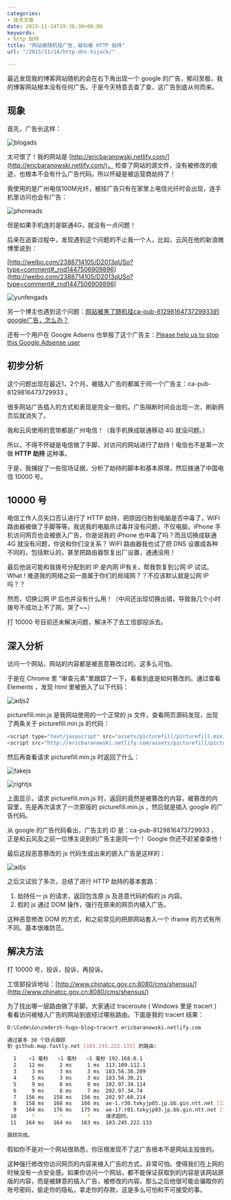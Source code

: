 ```yaml
---
categories:
- 技术文章
date: 2015-11-14T19:36:38+08:00
keywords:
- http 劫持
title: "网站被随机挂广告，疑似被 HTTP 劫持"
url: "/2015/11/14/http-dns-hijack/"

---
```


最近发现我的博客网站随机的会在右下角出现一个 google 的广告，郁闷至极，我的博客网站根本没有任何广告。于是今天特意去查了查，这广告到底从何而来。

<!--more-->

## 现象

首先，广告长这样：

![blogads](http://image.coderzh.com/blogads.jpg)

太可恨了！我的网站是 [http://ericbaranowski.netlify.com/](http://ericbaranowski.netlify.com/)， 检查了网站的源文件，没有被修改的痕迹，也根本不会有什么广告代码。所以怀疑是被运营商劫持了！

我使用的是广州电信100M光纤，被挂广告只有在家里上电信光纤时会出现，连手机里访问也会有广告：

![phoneads](http://image.coderzh.com/phoneads.jpg)

但是如果手机连的是联通4G，就没有一点问题！

后来在追查过程中，发现遇到这个问题的不止我一个人，比如，云风在他的新浪微博里说到：

[http://weibo.com/2388714105/D2013qUSo?type=comment#_rnd1447506909896](http://weibo.com/2388714105/D2013qUSo?type=comment#_rnd1447506909896)

![yunfengads](http://image.coderzh.com/yunfengads.jpg-ws)

另一个博主也遇到这个问题：[网站被黑了随机挂ca-pub-8129816473729933的google广告，怎么办？](http://www.lovefcwr.com/20151110-google-ca-pub-8129816473729933)

还有一个用户在 Google Adsens 也举报了这个广告主：[Please help us to stop this Google Adsense user ](https://productforums.google.com/forum/#!topic/adsense/qeeYrD7kvUA;context-place=forum/adsense)

## 初步分析

这个问题出现在最近1，2个月，被插入广告的都属于同一个广告主：ca-pub-8129816473729933 。

很多网站广告插入的方式和表现是完全一致的。广告隔断时间会出现一次，刷新网页后就消失了。

我和云风使用的宽带都是广州电信！（我手机换成联通移动 4G 就没问题。）

所以，不得不怀疑是电信做了手脚，对访问的网站进行了劫持！电信也不是第一次做 **HTTP 劫持** 这种事。

于是，我捕捉了一些现场证据，分析了劫持的脚本和基本原理，然后拨通了中国电信 10000 号。

## 10000 号
电信工作人员矢口否认进行了 HTTP 劫持，把原因归咎到电脑是否中毒了，WIFI 路由器被做了手脚等等。我说我的电脑杀过毒并没有问题，不仅电脑，iPhone 手机访问网页也会被嵌入广告，你是说我的 iPhone 也中毒了吗？而且切换成联通 4G 就没有问题，你说和你们没关系？ WIFI 路由器我也试了把 DNS 设置成各种不同的，包括默认的，甚至把路由器恢复出厂设置，通通没用！

最后他说可能和我拨号分配到的 IP 是内网 IP有关，帮我恢复到公网 IP 试试。 What ! 难道我的网络之前一直属于你们的局域网？？不应该默认就是公网 IP 吗？？

然而，切换公网 IP 后也并没有什么用！（中间还出现切换出错，导致我几个小时拨号不成功上不了网，哭了~~）

打 10000 号目前还未解决问题，解决不了去工信部投诉去。

## 深入分析

访问一个网站，网站的内容都是被恶意篡改过的，这多么可怕。

于是在 Chrome 里 “审查元素”里跟踪了一下，看看到底是如何篡改的。通过查看 Elements ，发现 html 里被嵌入了以下代码：

![adjs2](http://image.coderzh.com/adsjs2.jpg-w)

picturefill.min.js 是我网站使用的一个正常的 js 文件，查看网页源码发现，出现了两条关于 picturefill.min.js 的代码：

```javascript
<script type="text/javascript" src="assets/picturefill/picturefill.min.js"></script>
<script src="http://ericbaranowski.netlify.com/assets/picturefill/picturefill.min.js?_Ax144746802655173=xxA.baidu.com"></script>
```

然后再查看请求 picturefill.min.js 时返回了什么：

![fakejs](http://image.coderzh.com/fakejs.jpg-w)

![rightjs](http://image.coderzh.com/rightjs.jpg-w)

上面显示，请求 picturefill.min.js 时，返回的竟然是被篡改的内容，被篡改的内容里，先是再次请求了一次原版的 picturefill.min.js ，然后就是插入 google 的广告代码。

从 google 的广告代码看出，广告主的 ID 是：ca-pub-8129816473729933 ， 正是和云风及之前一位博主说到的广告主是同一个！ Google 你还不赶紧查查他！

最后这段恶意篡改的 js 代码生成出来的嵌入广告是这样的：

![adjs](http://image.coderzh.com/adsjs.jpg-w)

之后又试验了多次，总结了进行 HTTP 劫持的基本套路：

 1. 劫持任一 js 的请求，返回包含原 js 及恶意代码的假的 js 内容。
 1. 假的 js 通过 DOM 操作，强行在原来的网页内植入广告。

这种恶意修改 DOM 的方式，和之前常见的把原网站套入一个 iframe 的方式有所不同。基本很难防范。

## 解决方法

打 10000 号，投诉，投诉，再投诉。

工信部投诉地址：[http://www.chinatcc.gov.cn:8080/cms/shensus/](http://www.chinatcc.gov.cn:8080/cms/shensus/)

为了找出哪一层路由做了手脚，大家通过 traceroute ( Windows 里是 tracert ) 看看访问被植入广告的网站到底经过哪些路由。下面是我的 tracert 结果：

```bash
D:\Code\Go\coderzh-hugo-blog>tracert ericbaranowski.netlify.com

通过最多 30 个跃点跟踪
到 github.map.fastly.net [103.245.222.133] 的路由:

  1    <1 毫秒   <1 毫秒   <1 毫秒 192.168.0.1
  2    12 ms     2 ms     1 ms  113.109.112.1
  3     3 ms     3 ms     3 ms  183.56.38.209
  4     5 ms     3 ms     3 ms  183.56.30.21
  5     9 ms     8 ms     8 ms  202.97.34.114
  6     9 ms     8 ms     7 ms  202.97.34.74
  7   156 ms   158 ms   156 ms  202.97.60.214
  8   158 ms   168 ms   166 ms  ae-1.r30.tokyjp05.jp.bb.gin.ntt.net [129.250.2.157]
  9   164 ms   176 ms   175 ms  ae-17.r01.tokyjp03.jp.bb.gin.ntt.net [129.250.6.117]
 10     *        *        *     请求超时。
 11   164 ms   164 ms   163 ms  103.245.222.133

跟踪完成。
```

假如你不是对一个网站很熟悉，你压根发现不了这广告根本不是网站主投放的。

这种强行修改你访问网页的内容来植入广告的方式，非常可怕。使得我们在上网的时候没有一点安全感。如果你访问一个网站，都不能保证获取到的内容是该网站原版的内容，而是被肆意的插入广告，被修改的内容。那么之后他很可能会骗取你的账号密码，偷走你的隐私，拿走你的存款，这是多么可怕和不可接受的事。